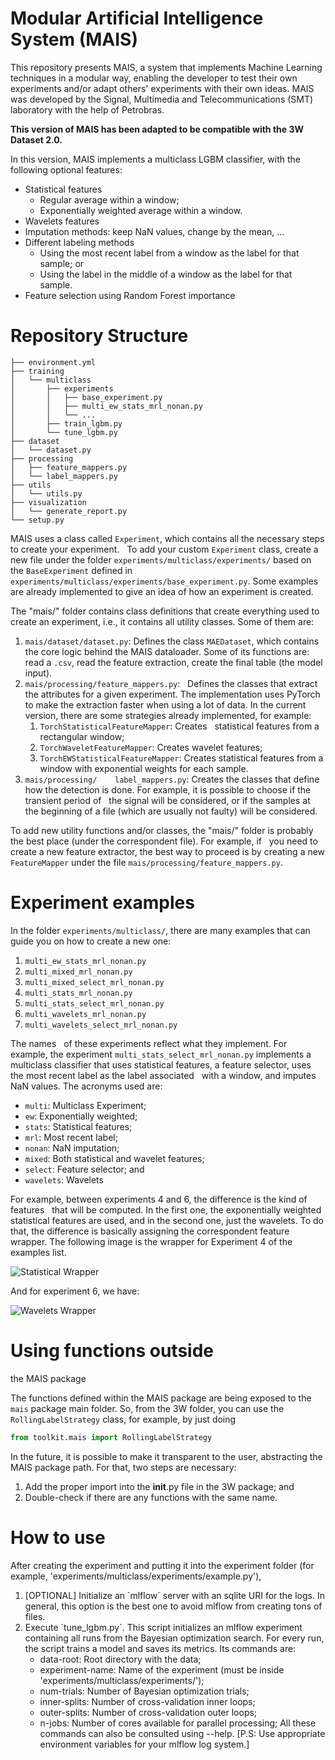 # Modular Artificial Intelligence System (MAIS)

This repository presents MAIS, a system that implements Machine Learning techniques in a modular way, enabling the developer to test their own experiments and/or adapt others' experiments with their own ideas. MAIS was developed by the Signal, Multimedia and Telecommunications (SMT) laboratory with the help of Petrobras.

**This version of MAIS has been adapted to be compatible with the 3W Dataset 2.0.**

In this version, MAIS implements a multiclass LGBM classifier, with the following optional features:

* Statistical features
    * Regular average within a window;
    * Exponentially weighted average within a window.
* Wavelets features
* Imputation methods: keep NaN values, change by the mean, ...
* Different labeling methods
    * Using the most recent label from a window as the label for that sample; or
    * Using the label in the middle of a window as the label for that sample.
* Feature selection using Random Forest importance

# Repository Structure

```
├── environment.yml
├── training
│   └── multiclass
│       ├── experiments
│       │   ├── base_experiment.py
│       │   ├── multi_ew_stats_mrl_nonan.py
│       │   └── ...
│       ├── train_lgbm.py
│       └── tune_lgbm.py
├── dataset
│   └── dataset.py
├── processing
│   ├── feature_mappers.py
│   └── label_mappers.py
├── utils
│   └── utils.py
├── visualization
│   └── generate_report.py
└── setup.py
```
MAIS uses a class called `Experiment`, which contains all the necessary steps to create your experiment.   
 To add your custom `Experiment` class, create a new file under the folder `experiments/multiclass/experiments/` based on the `BaseExperiment` defined in `experiments/multiclass/experiments/base_experiment.py`. Some examples are already implemented to give an idea of how an experiment is created.

The "mais/" folder contains class definitions that create everything used to create an experiment, i.e., it contains all utility classes. Some of them are:

1. `mais/dataset/dataset.py`: Defines the class `MAEDataset`, which contains the core logic behind the MAIS dataloader. Some of its functions are: read a `.csv`, read the feature extraction, create the final table (the model input).
2. `mais/processing/feature_mappers.py`:   
 Defines the classes that extract the attributes for a given experiment. The implementation uses PyTorch to make the extraction faster when using a lot of data. In the current version, there are some strategies already implemented, for example:
    1. `TorchStatisticalFeatureMapper`: Creates   
 statistical features from a rectangular window;
    2. `TorchWaveletFeatureMapper`: Creates wavelet features;
    3. `TorchEWStatisticalFeatureMapper`: Creates statistical features from a window with exponential weights for each sample.
3. `mais/processing/   
label_mappers.py`: Creates the classes that define how the detection is done. For example, it is possible to choose if the transient period of   
 the signal will be considered, or if the samples at the beginning of a file (which are usually not faulty) will be considered.

To add new utility functions and/or classes, the "mais/" folder is probably the best place (under the correspondent file). For example, if   
 you need to create a new feature extractor, the best way to proceed is by creating a new `FeatureMapper` under the file `mais/processing/feature_mappers.py`.

# Experiment examples

In the folder `experiments/multiclass/`, there are many examples that can guide you on how to create a new one:

1. `multi_ew_stats_mrl_nonan.py`
2. `multi_mixed_mrl_nonan.py`
3. `multi_mixed_select_mrl_nonan.py`
4. `multi_stats_mrl_nonan.py`
5. `multi_stats_select_mrl_nonan.py`
6. `multi_wavelets_mrl_nonan.py`
7. `multi_wavelets_select_mrl_nonan.py`

The names   
 of these experiments reflect what they implement. For example, the experiment `multi_stats_select_mrl_nonan.py` implements a multiclass classifier that uses statistical features, a feature selector, uses the most recent label as the label associated   
 with a window, and imputes NaN values. The acronyms used are:

* `multi`: Multiclass Experiment;
* `ew`: Exponentially weighted;
* `stats`: Statistical features;
* `mrl`: Most recent label;
* `nonan`: NaN imputation;
* `mixed`: Both statistical and wavelet features;
* `select`: Feature selector; and
* `wavelets`: Wavelets

For example, between experiments 4 and 6, the difference is the kind of features   
 that will be computed. In the first one, the exponentially weighted statistical features are used, and in the second one, just the wavelets. To do that, the difference is basically assigning the correspondent feature wrapper. The following image is the wrapper for Experiment 4 of the examples list.

![Statistical Wrapper](images/README/stats.jpg "Statistical features wrapper")

And for experiment 6, we have:

![Wavelets Wrapper](images/README/wavelets.jpg "Wavelets features wrapper")

# Using functions outside   
 the MAIS package

The functions defined within the MAIS package are being exposed to the `mais` package main folder. So, from the 3W folder, you can use the `RollingLabelStrategy` class, for example, by just doing

```python
from toolkit.mais import RollingLabelStrategy
```

In the future, it is possible to make it transparent to the user, abstracting the MAIS package path. For that, two steps are necessary:

1. Add the proper import into the __init__.py file in the 3W package; and   
2. Double-check if there are any functions with the same name.

# How to use
After creating the experiment and putting it into the experiment folder (for example, 'experiments/multiclass/experiments/example.py'),

1. [OPTIONAL] Initialize an ´mlflow´ server with an sqlite URI for the logs. In general, this option is the best one to avoid mlflow from creating tons of files.   
2. Execute ´tune_lgbm.py´. This script initializes an mlflow experiment containing all runs from the Bayesian optimization search. For every run, the script trains a model and saves its metrics. Its commands are:
   * data-root: Root directory with the data;
   * experiment-name: Name of the experiment (must be inside 'experiments/multiclass/experiments/');
   * num-trials: Number of Bayesian optimization trials;
   * inner-splits: Number of cross-validation inner loops;
   * outer-splits: Number of cross-validation outer loops;
   * n-jobs: Number of cores available for parallel processing; All these commands can also be consulted using --help. [P.S: Use appropriate environment variables for your mlflow log system.] 